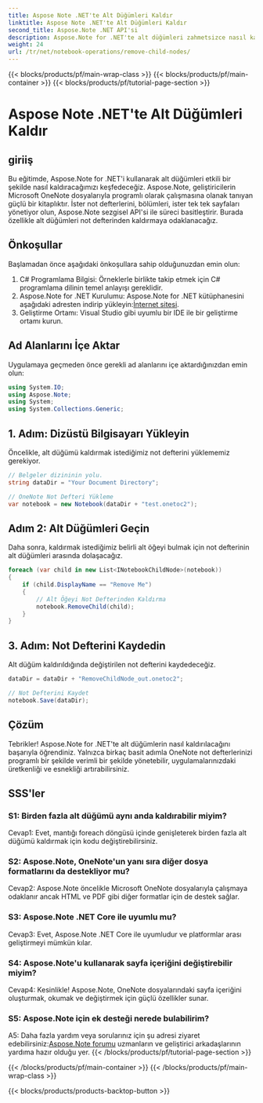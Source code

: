 ```yaml
---
title: Aspose Note .NET'te Alt Düğümleri Kaldır
linktitle: Aspose Note .NET'te Alt Düğümleri Kaldır
second_title: Aspose.Note .NET API'si
description: Aspose.Note for .NET'te alt düğümleri zahmetsizce nasıl kaldıracağınızı öğrenin. Bu adım adım kılavuzla OneNote dosya yönetiminizi basitleştirin.
weight: 24
url: /tr/net/notebook-operations/remove-child-nodes/
---
```


{{< blocks/products/pf/main-wrap-class >}}
{{< blocks/products/pf/main-container >}}
{{< blocks/products/pf/tutorial-page-section >}}

# Aspose Note .NET'te Alt Düğümleri Kaldır

## giriiş

Bu eğitimde, Aspose.Note for .NET'i kullanarak alt düğümleri etkili bir şekilde nasıl kaldıracağımızı keşfedeceğiz. Aspose.Note, geliştiricilerin Microsoft OneNote dosyalarıyla programlı olarak çalışmasına olanak tanıyan güçlü bir kitaplıktır. İster not defterlerini, bölümleri, ister tek tek sayfaları yönetiyor olun, Aspose.Note sezgisel API'si ile süreci basitleştirir. Burada özellikle alt düğümleri not defterinden kaldırmaya odaklanacağız.

## Önkoşullar

Başlamadan önce aşağıdaki önkoşullara sahip olduğunuzdan emin olun:
1. C# Programlama Bilgisi: Örneklerle birlikte takip etmek için C# programlama dilinin temel anlayışı gereklidir.
2.  Aspose.Note for .NET Kurulumu: Aspose.Note for .NET kütüphanesini aşağıdaki adresten indirip yükleyin:[İnternet sitesi](https://releases.aspose.com/note/net/).
3. Geliştirme Ortamı: Visual Studio gibi uyumlu bir IDE ile bir geliştirme ortamı kurun.

## Ad Alanlarını İçe Aktar

Uygulamaya geçmeden önce gerekli ad alanlarını içe aktardığınızdan emin olun:

```csharp
using System.IO;
using Aspose.Note;
using System;
using System.Collections.Generic;
```

## 1. Adım: Dizüstü Bilgisayarı Yükleyin

Öncelikle, alt düğümü kaldırmak istediğimiz not defterini yüklememiz gerekiyor.

```csharp
// Belgeler dizininin yolu.
string dataDir = "Your Document Directory";

// OneNote Not Defteri Yükleme
var notebook = new Notebook(dataDir + "test.onetoc2");
```

## Adım 2: Alt Düğümleri Geçin

Daha sonra, kaldırmak istediğimiz belirli alt öğeyi bulmak için not defterinin alt düğümleri arasında dolaşacağız.

```csharp
foreach (var child in new List<INotebookChildNode>(notebook))
{
    if (child.DisplayName == "Remove Me")
    {
        // Alt Öğeyi Not Defterinden Kaldırma
        notebook.RemoveChild(child);
    }
}
```

## 3. Adım: Not Defterini Kaydedin

Alt düğüm kaldırıldığında değiştirilen not defterini kaydedeceğiz.

```csharp
dataDir = dataDir + "RemoveChildNode_out.onetoc2";

// Not Defterini Kaydet
notebook.Save(dataDir);
```

## Çözüm

Tebrikler! Aspose.Note for .NET'te alt düğümlerin nasıl kaldırılacağını başarıyla öğrendiniz. Yalnızca birkaç basit adımla OneNote not defterlerinizi programlı bir şekilde verimli bir şekilde yönetebilir, uygulamalarınızdaki üretkenliği ve esnekliği artırabilirsiniz.

## SSS'ler

### S1: Birden fazla alt düğümü aynı anda kaldırabilir miyim?

Cevap1: Evet, mantığı foreach döngüsü içinde genişleterek birden fazla alt düğümü kaldırmak için kodu değiştirebilirsiniz.

### S2: Aspose.Note, OneNote'un yanı sıra diğer dosya formatlarını da destekliyor mu?

Cevap2: Aspose.Note öncelikle Microsoft OneNote dosyalarıyla çalışmaya odaklanır ancak HTML ve PDF gibi diğer formatlar için de destek sağlar.

### S3: Aspose.Note .NET Core ile uyumlu mu?

Cevap3: Evet, Aspose.Note .NET Core ile uyumludur ve platformlar arası geliştirmeyi mümkün kılar.

### S4: Aspose.Note'u kullanarak sayfa içeriğini değiştirebilir miyim?

Cevap4: Kesinlikle! Aspose.Note, OneNote dosyalarındaki sayfa içeriğini oluşturmak, okumak ve değiştirmek için güçlü özellikler sunar.

### S5: Aspose.Note için ek desteği nerede bulabilirim?

 A5: Daha fazla yardım veya sorularınız için şu adresi ziyaret edebilirsiniz:[Aspose.Note forumu](https://forum.aspose.com/c/note/28) uzmanların ve geliştirici arkadaşlarının yardıma hazır olduğu yer.
{{< /blocks/products/pf/tutorial-page-section >}}

{{< /blocks/products/pf/main-container >}}
{{< /blocks/products/pf/main-wrap-class >}}

{{< blocks/products/products-backtop-button >}}
